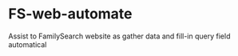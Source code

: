# FS-web-automate
Assist to FamilySearch website as gather data and fill-in query field automatical
